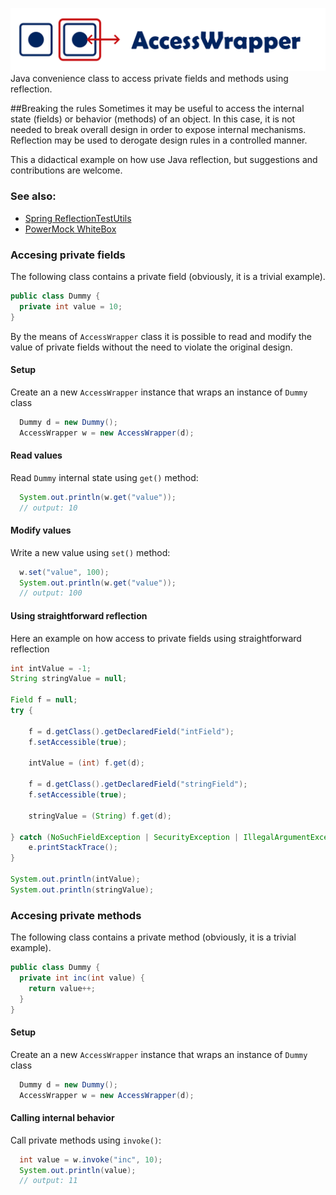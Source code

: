 ![Access-Wrapper](resources/logo.png)
Java convenience class to access private fields and methods using reflection.

##Breaking the rules
Sometimes it may be useful to access the internal state (fields) or behavior (methods) of an object. In this case, it is not needed to break overall design in order to expose internal mechanisms. Reflection may be used to derogate design rules in a controlled manner.

This a didactical example on how use Java reflection, but suggestions and contributions are welcome.

### See also:
* [Spring ReflectionTestUtils](https://docs.spring.io/spring/docs/current/javadoc-api/org/springframework/test/util/ReflectionTestUtils.html)
* [PowerMock WhiteBox](https://github.com/jayway/powermock)

### Accesing private fields

The following class contains a private field (obviously, it is a trivial example).

```java
public class Dummy {
  private int value = 10;
}
```

By the means of `AccessWrapper` class it is possible to read and modify the value of private fields without the need to violate the original design.

#### Setup
Create an a new `AccessWrapper` instance that wraps an instance of `Dummy` class

```java
  Dummy d = new Dummy();
  AccessWrapper w = new AccessWrapper(d);
```  

#### Read values  
Read `Dummy` internal state using `get()` method:

```java
  System.out.println(w.get("value"));
  // output: 10
```

#### Modify values
Write a new value using `set()` method:

```java
  w.set("value", 100);
  System.out.println(w.get("value"));
  // output: 100
```

#### Using straightforward reflection
Here an example on how access to private fields using straightforward reflection

```java
int intValue = -1;
String stringValue = null;
		
Field f = null;
try {
	
	f = d.getClass().getDeclaredField("intField");
	f.setAccessible(true);
	
	intValue = (int) f.get(d);
	
	f = d.getClass().getDeclaredField("stringField");
	f.setAccessible(true);
	
	stringValue = (String) f.get(d);
	
} catch (NoSuchFieldException | SecurityException | IllegalArgumentException | IllegalAccessException e) {
	e.printStackTrace();
}

System.out.println(intValue);
System.out.println(stringValue);
```

### Accesing private methods

The following class contains a private method (obviously, it is a trivial example).

```java
public class Dummy {
  private int inc(int value) {
    return value++;
  }
}
```

#### Setup
Create an a new `AccessWrapper` instance that wraps an instance of `Dummy` class

```java
  Dummy d = new Dummy();
  AccessWrapper w = new AccessWrapper(d);
```  

#### Calling internal behavior
Call private methods using `invoke()`:

```java
  int value = w.invoke("inc", 10);
  System.out.println(value);
  // output: 11
```

